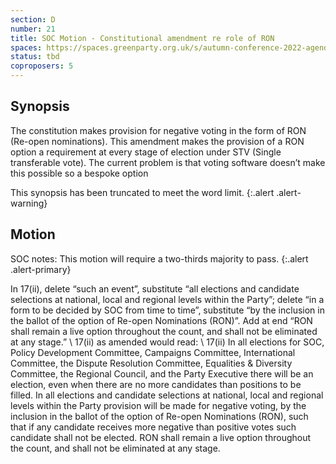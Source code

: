```yaml
---
section: D
number: 21
title: SOC Motion - Constitutional amendment re role of RON
spaces: https://spaces.greenparty.org.uk/s/autumn-conference-2022-agenda-forum/?contentId=101271
status: tbd
coproposers: 5
---
```

## Synopsis
The constitution makes provision for negative voting in the form of RON (Re-open nominations). This amendment makes the provision of a RON option a requirement at every stage of election under STV (Single transferable vote). The current problem is that voting software doesn’t make this possible so a bespoke option

This synopsis has been truncated to meet the word limit.
{:.alert .alert-warning}

## Motion
SOC notes: This motion will require a two-thirds majority to pass.
{:.alert .alert-primary}

In 17(ii), delete “such an event”, substitute “all elections and candidate selections at national, local and regional levels within the Party”; delete “in a form to be decided by SOC from time to time”, substitute “by the inclusion in the ballot of the option of Re-open Nominations (RON)”. Add at end “RON shall remain a live option throughout the count, and shall not be eliminated at any stage.” \\
17(ii) as amended would read: \\
17(ii) In all elections for SOC, Policy Development Committee, Campaigns Committee, International Committee, the Dispute Resolution Committee, Equalities & Diversity Committee, the Regional Council, and the Party Executive there will be an election, even when there are no more candidates than positions to be filled. In all elections and candidate selections at national, local and regional levels within the Party provision will be made for negative voting, by the inclusion in the ballot of the option of Re-open Nominations (RON), such that if any candidate receives more negative than positive votes such candidate shall not be elected. RON shall remain a live option throughout the count, and shall not be eliminated at any stage.
